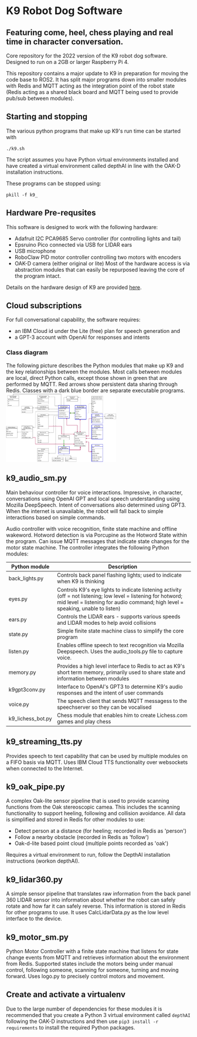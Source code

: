 # K9 Robot Dog Software
## Featuring come, heel, chess playing and real time in character conversation.

Core repository for the 2022 version of the K9 robot dog software.  Designed to run on a 2GB or larger Raspberry Pi 4.

This repository contains a major update to K9 in preparation for moving the code base to ROS2.  It has split major programs down into smaller modules with Redis and MQTT acting as the integration point of the robot state (Redis acting as a shared black board and MQTT being used to provide pub/sub between modules).

## Starting and stopping
The various python programs that make up K9's run time can be started with
```console
./k9.sh
```
The script assumes you have Python virtual environments installed and have created a virtual environment called depthAI in line with the OAK-D installation instructions.

These programs can be stopped using: 
```console
pkill -f k9_
```

## Hardware Pre-requsites
This software is designed to work with the following hardware:
* Adafruit I2C PCA9685 Servo controller (for controlling lights and tail)
* Epsruino Pico connected via USB for LIDAR ears
* USB microphone
* RoboClaw PID motor controller controlling two motors with encoders
* OAK-D camera (either original or lite)
Most of the hardware access is via abstraction modules that can easily be repurposed leaving the core of the program intact.

 Details on the hardware design of K9 are provided [here](https://k9-build.blogspot.com/p/this-post-provides-quick-tour-of-the.html).

## Cloud subscriptions
For full conversational capability, the software requires:
* an IBM Cloud id under the Lite (free) plan for speech generation and
* a GPT-3 account with OpenAI for responses and intents

### Class diagram
The following picture describes the Python modules that make up K9 and the key relationships between the modules. Most calls between modules are local, direct Python calls, except those shown in green that are performed by MQTT.  Red arrows show persistent data sharing through Redis. Classes with a dark blue border are separate executable programs.
<img
  src="K9 class diagram.drawio.png"
  alt="K9 Class Diagram"
  title="K9 Class Diagram"
  style="display: inline-block; margin: 0 auto; max-width: 300px">

## k9_audio_sm.py
Main behaviour controller for voice interactions. Impressive, in character, conversations using OpenAI GPT and local speech understanding using Mozilla DeepSpeech. Intent of conversations also determined using GPT3.  When the internet is unavailable, the robot will fall back to simple interactions based on simple commands.

Audio controller with voice recognition, finite state machine and offline wakeword.  Hotword detection is via Porcupine as the Hotword State within the program. Can issue MQTT messages that indicate state changes for the motor state machine.  The controller integrates the following Python modules:

| Python module | Description |
|---|---|
|back_lights.py|Controls back panel flashing lights; used to indicate when K9 is thinking|
|eyes.py|Controls K9's eye lights to indicate listening activity (off = not listening; low level = listening for hotword; mid level = listening for audio command; high level = speaking, unable to listen)|
|ears.py|Controls the LIDAR ears - supports various speeds and LIDAR modes to help avoid collisions|
|state.py|Simple finite state machine class to simplify the core program|
|listen.py|Enables offline speech to text recognition via Mozilla Deepspeech. Uses the audio_tools.py file to capture voice.|
|memory.py|Provides a high level interface to Redis to act as K9's short term memory, primarily used to share state and information between modules|
|k9gpt3conv.py|Interface to OpenAI's GPT3 to determine K9's audio responses and the intent of user commands|
|voice.py|The speech client that sends MQTT messagess to the speechserver so they can be vocalised|
|k9_lichess_bot.py|Chess module that enables him to create Lichess.com games and play chess|

## k9_streaming_tts.py
Provides speech to text capability that can be used by multiple modules on a FIFO basis via MQTT.  Uses IBM Cloud TTS functionality over websockets when connected to the Internet.

## k9_oak_pipe.py
A complex Oak-lite sensor pipeline that is used to provide scanning functions from the Oak stereoscopic camea.  This includes the scanning functionality to support heeling, following and collision avoidance.  All data is simplified and stored in Redis for other modules to use:
  * Detect person at a distance (for heeling; recorded in Redis as 'person')
  * Follow a nearby obstacle (recorded in Redis as 'follow')
  * Oak-d-lite based point cloud (multiple points recorded as 'oak')

Requires a virtual environment to run, follow the DepthAI installation instructions (workon depthAI).

## k9_lidar360.py
A simple sensor pipeline that translates raw information from the back panel 360 LIDAR sensor into information about whether the robot can safely rotate and how far it can safely reverse.  This information is stored in Redis for other programs to use.  It uses CalcLidarData.py as the low level interface to the device.

## k9_motor_sm.py
Python Motor Controller with a finite state machine that listens for state change events from MQTT and retrieves information about the environment from Redis.  Supported states include the motors being under manual control, following someone, scanning for someone, turning and moving forward. Uses logo.py to precisely control motors and movement.


## Create and activate a virtualenv
Due to the large number of dependencies for these modules it is recommended that you create a Python 3 virtual environment called ```depthAI``` following the OAK-D instructions and then use ``pip3 install -r requirements`` to install the required Python packages.
